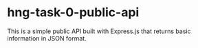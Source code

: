 # hng-task-0-public-api
 This is a simple public API built with Express.js that returns basic information in JSON format.
